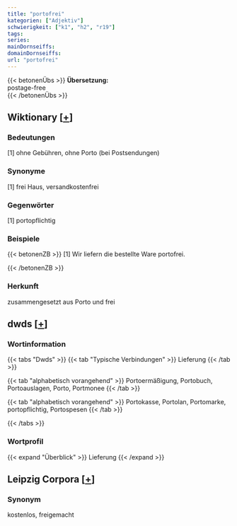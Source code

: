 ```yaml
---
title: "portofrei"
kategorien: ["Adjektiv"]
schwierigkeit: ["k1", "h2", "r19"]
tags:
series:
mainDornseiffs:
domainDornseiffs:
url: "portofrei"
---
```


{{< betonenÜbs >}}
**Übersetzung:**  
postage-free  
{{< /betonenÜbs >}}

## Wiktionary [[+](https://de.wiktionary.org/wiki/portofrei)]

### Bedeutungen
[1] ohne Gebühren, ohne Porto (bei Postsendungen)  

### Synonyme
[1] frei Haus, versandkostenfrei  

### Gegenwörter
[1] portopflichtig  

### Beispiele
{{< betonenZB >}}
[1] Wir liefern die bestellte Ware portofrei.  

{{< /betonenZB >}}
### Herkunft
zusammengesetzt aus Porto und frei  



## dwds [[+](https://www.dwds.de/wb/portofrei)]

### Wortinformation
{{< tabs "Dwds" >}}
{{< tab "Typische Verbindungen" >}}
Lieferung
{{< /tab >}}

{{< tab "alphabetisch vorangehend" >}}
Portoermäßigung, Portobuch, Portoauslagen, Porto, Portmonee
{{< /tab >}}

{{< tab "alphabetisch vorangehend" >}}
Portokasse, Portolan, Portomarke, portopflichtig, Portospesen
{{< /tab >}}

{{< /tabs >}}

### Wortprofil
{{< expand "Überblick" >}} Lieferung {{< /expand >}}

## Leipzig Corpora [[+](https://corpora.uni-leipzig.de/en/res?word=portofrei&corpusId=deu_newscrawl-public_2018)]


### Synonym
kostenlos, freigemacht

